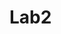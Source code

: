 # Lab2  
<template>
    <div class="home">
        <h1>{{ msg }}</h1>
        <label for="">Numero 1:</label>
        <input type="text" id="txtN1">
        <br><br>
        <label for="">Numero 2:</label>
        <input type="text" id="txtN2">
        <br><br>
        <label for="">Respuesta:</label>
        <input type="text" id="res" >
        <br><br>
        <a v-on:click="suma" href="" class="boton_1"> SUMA </a> <br><br>
        <a v-on:click="resta" href="" class="boton_2"> RESTA </a> <br><br>
        <a v-on:click="mult" href="" class="boton_3"> MULTIPLICACION </a> <br><br>
        <a v-on:click="div" href="" class="boton_4"> DIVISION </a>


    </div>
</template>

<script>
    export default {
       name: 'home.vue',
        methods: {
           
            suma: function () {
                
                var n1 = Number(document.getElementById('txtN1').value);
                var n2 = Number(document.getElementById('txtN2').value);
                var res = n1 + n2;
               
                alert("El resultado de la operacion es: " + res);
                document.getElementById('res').value = res;
                
            },
            resta: function () {
                
                var n1 = Number(document.getElementById('txtN1').value);
                var n2 = Number(document.getElementById('txtN2').value);
                var res = n1 - n2;
                alert("El resultado de la operacion es: " + res);
                document.getElementById('res').value = res;

 
            
            }, 
            
            mult: function () {
                
                var n1 = Number(document.getElementById('txtN1').value);
                var n2 = Number(document.getElementById('txtN2').value);
                var res = n1 * n2;
                alert("El resultado de la operacion es: " + res);
                document.getElementById('res').value = res;
               
            },
            
            div: function () {
                
                var n1 = Number(document.getElementById('txtN1').value);
                var n2 = Number(document.getElementById('txtN2').value);
                var res = n1 / n2;
                alert("El resultado de la operacion es: " + res);
                document.getElementById('res').value = res;
            },
            
            
        }
    };
</script>

<!-- Add "scoped" attribute to limit CSS to this component only -->
<style type="text/css">
    
    .boton_1 {
        text-decoration: none;
        padding: 3px;
        padding-left: 10px;
        padding-right: 10px;
        font-family: helvetica;
        font-weight: 300;
        font-size: 25px;
        font-style: italic;
        color: #006505;
        background-color: #82b085;
        border-radius: 15px;
        border: 3px double #006505;
       
    }

    .boton_1:hover {
        opacity: 0.6;
        text-decoration: none;
        
    }

    .boton_2 {
        text-decoration: none;
        padding: 3px;
        padding-left: 10px;
        padding-right: 10px;
        font-family: helvetica;
        font-weight: 300;
        font-size: 25px;
        font-style: italic;
        color: #b200ff;
        background-color: #ff00dc;
        border-radius: 15px;
        border: 3px double #006505;
       
    }

    .boton_2:hover {
        opacity: 0.6;
        text-decoration: none;
        
    }

    .boton_3 {
        text-decoration: none;
        padding: 3px;
        padding-left: 10px;
        padding-right: 10px;
        font-family: helvetica;
        font-weight: 300;
        font-size: 25px;
        font-style: italic;
        color: #00ffff;
        background-color: #0026ff;
        border-radius: 15px;
        border: 3px double #006505;
       
    }

    .boton_3:hover {
        opacity: 0.6;
        text-decoration: none;
        
    }

    .boton_4 {
        text-decoration: none;
        padding: 3px;
        padding-left: 10px;
        padding-right: 10px;
        font-family: helvetica;
        font-weight: 300;
        font-size: 25px;
        font-style: italic;
        color: #ff6a00;
        background-color: #ff0000;
        border-radius: 15px;
        border: 3px double #006505;
       
    }

    .boton_4:hover {
        opacity: 0.6;
        text-decoration: none;
        
    }
</style>
